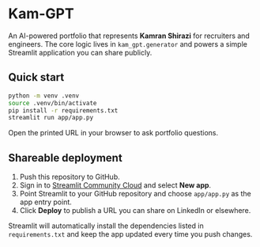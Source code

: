 # Kam-GPT

An AI-powered portfolio that represents **Kamran Shirazi** for recruiters and
engineers. The core logic lives in `kam_gpt.generator` and powers a simple
Streamlit application you can share publicly.

## Quick start

```bash
python -m venv .venv
source .venv/bin/activate
pip install -r requirements.txt
streamlit run app/app.py
```

Open the printed URL in your browser to ask portfolio questions.

## Shareable deployment

1. Push this repository to GitHub.
2. Sign in to [Streamlit Community Cloud](https://share.streamlit.io/) and select
   **New app**.
3. Point Streamlit to your GitHub repository and choose `app/app.py` as the app
   entry point.
4. Click **Deploy** to publish a URL you can share on LinkedIn or elsewhere.

Streamlit will automatically install the dependencies listed in
`requirements.txt` and keep the app updated every time you push changes.
